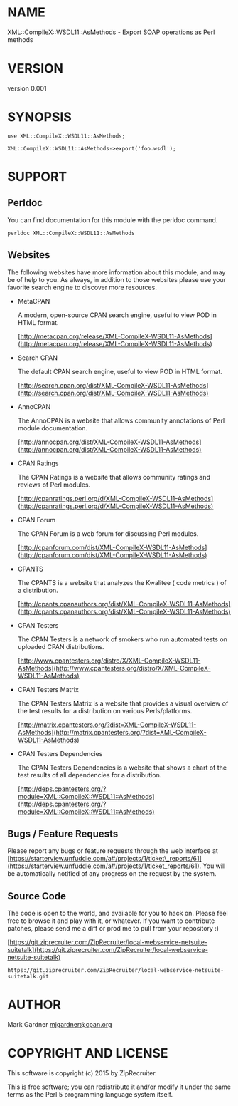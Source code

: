 # NAME

XML::CompileX::WSDL11::AsMethods - Export SOAP operations as Perl methods

# VERSION

version 0.001

# SYNOPSIS

    use XML::CompileX::WSDL11::AsMethods;
    
    XML::CompileX::WSDL11::AsMethods->export('foo.wsdl');

# SUPPORT

## Perldoc

You can find documentation for this module with the perldoc command.

    perldoc XML::CompileX::WSDL11::AsMethods

## Websites

The following websites have more information about this module, and may be of help to you. As always,
in addition to those websites please use your favorite search engine to discover more resources.

- MetaCPAN

    A modern, open-source CPAN search engine, useful to view POD in HTML format.

    [http://metacpan.org/release/XML-CompileX-WSDL11-AsMethods](http://metacpan.org/release/XML-CompileX-WSDL11-AsMethods)

- Search CPAN

    The default CPAN search engine, useful to view POD in HTML format.

    [http://search.cpan.org/dist/XML-CompileX-WSDL11-AsMethods](http://search.cpan.org/dist/XML-CompileX-WSDL11-AsMethods)

- AnnoCPAN

    The AnnoCPAN is a website that allows community annotations of Perl module documentation.

    [http://annocpan.org/dist/XML-CompileX-WSDL11-AsMethods](http://annocpan.org/dist/XML-CompileX-WSDL11-AsMethods)

- CPAN Ratings

    The CPAN Ratings is a website that allows community ratings and reviews of Perl modules.

    [http://cpanratings.perl.org/d/XML-CompileX-WSDL11-AsMethods](http://cpanratings.perl.org/d/XML-CompileX-WSDL11-AsMethods)

- CPAN Forum

    The CPAN Forum is a web forum for discussing Perl modules.

    [http://cpanforum.com/dist/XML-CompileX-WSDL11-AsMethods](http://cpanforum.com/dist/XML-CompileX-WSDL11-AsMethods)

- CPANTS

    The CPANTS is a website that analyzes the Kwalitee ( code metrics ) of a distribution.

    [http://cpants.cpanauthors.org/dist/XML-CompileX-WSDL11-AsMethods](http://cpants.cpanauthors.org/dist/XML-CompileX-WSDL11-AsMethods)

- CPAN Testers

    The CPAN Testers is a network of smokers who run automated tests on uploaded CPAN distributions.

    [http://www.cpantesters.org/distro/X/XML-CompileX-WSDL11-AsMethods](http://www.cpantesters.org/distro/X/XML-CompileX-WSDL11-AsMethods)

- CPAN Testers Matrix

    The CPAN Testers Matrix is a website that provides a visual overview of the test results for a distribution on various Perls/platforms.

    [http://matrix.cpantesters.org/?dist=XML-CompileX-WSDL11-AsMethods](http://matrix.cpantesters.org/?dist=XML-CompileX-WSDL11-AsMethods)

- CPAN Testers Dependencies

    The CPAN Testers Dependencies is a website that shows a chart of the test results of all dependencies for a distribution.

    [http://deps.cpantesters.org/?module=XML::CompileX::WSDL11::AsMethods](http://deps.cpantesters.org/?module=XML::CompileX::WSDL11::AsMethods)

## Bugs / Feature Requests

Please report any bugs or feature requests through the web
interface at
[https://starterview.unfuddle.com/a#/projects/1/ticket\_reports/61](https://starterview.unfuddle.com/a#/projects/1/ticket_reports/61).
You will be automatically notified of any progress on the
request by the system.

## Source Code

The code is open to the world, and available for you to hack on. Please feel free to browse it and play
with it, or whatever. If you want to contribute patches, please send me a diff or prod me to pull
from your repository :)

[https://git.ziprecruiter.com/ZipRecruiter/local-webservice-netsuite-suitetalk](https://git.ziprecruiter.com/ZipRecruiter/local-webservice-netsuite-suitetalk)

    https://git.ziprecruiter.com/ZipRecruiter/local-webservice-netsuite-suitetalk.git

# AUTHOR

Mark Gardner <mjgardner@cpan.org>

# COPYRIGHT AND LICENSE

This software is copyright (c) 2015 by ZipRecruiter.

This is free software; you can redistribute it and/or modify it under
the same terms as the Perl 5 programming language system itself.
